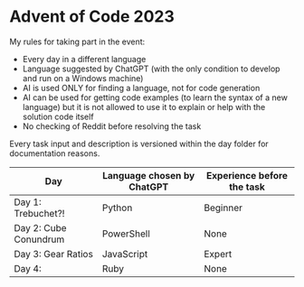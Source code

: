 # Advent of Code 2023

My rules for taking part in the event:

* Every day in a different language
* Language suggested by ChatGPT (with the only condition to develop and run on a Windows machine)
* AI is used ONLY for finding a language, not for code generation
* AI can be used for getting code examples (to learn the syntax of a new language) but it is not allowed to use it to explain or help with the solution code itself
* No checking of Reddit before resolving the task

Every task input and description is versioned within the day folder for documentation reasons.

| Day                   | Language chosen by ChatGPT | Experience before the task |
|-----------------------|----------------------------|----------------------------|
| Day 1: Trebuchet?!    | Python                     | Beginner                   |
| Day 2: Cube Conundrum | PowerShell                 | None                       |
| Day 3: Gear Ratios    | JavaScript                 | Expert                     |
| Day 4:                | Ruby                       | None                       |
